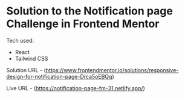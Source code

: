 # Solution to the Notification page Challenge in Frontend Mentor


Tech used:
- React
- Tailwind CSS

Solution URL - (https://www.frontendmentor.io/solutions/responsive-design-for-notification-page-Drca5oEBQq)

Live URL - (https://notification-page-fm-31.netlify.app/)